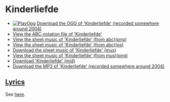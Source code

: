 # Kinderliefde

 * [![PlayOgg](http://static.fsf.org/playogg/Play_ogg_80x15.png "I support PlayOgg!")](http://playogg.org) [Download the OGG of 'Kinderliefde' (recorded somewhere around 2004)](http://www.richelbilderbeek.nl/CD03_11Kinderliefde.ogg)
 * [View the ABC notation file of 'Kinderliefde'](07_kinderliefde.abc)
 * [View the sheet music of 'Kinderliefde' (from abc)(png)](07_kinderliefde.png)
 * [View the sheet music of 'Kinderliefde' (from abc)(ps)](07_kinderliefde.ps)
 * [Download the sheet music of 'Kinderliefde' (mus)](07_kinderliefde.mus)
 * [View the sheet music of 'Kinderliefde' (from mus)(png)](07_kinderliefde_mus.png)
 * [Download 'Kinderliefde' (mid)](http://www.richelbilderbeek.nl/SongKinderliefde.mid)
 * [Download the MP3 of 'Kinderliefde' (recorded somewhere around 2004)](http://www.richelbilderbeek.nl/CD03_11Kinderliefde.mp3)

## [Lyrics](07_kinderliefde.txt)

See [here](07_kinderliefde.txt).
